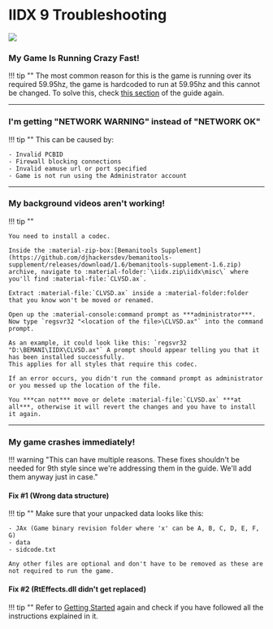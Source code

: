 # IIDX 9 Troubleshooting
<img src="/img/iidx9/9_logo.png">

### My Game Is Running Crazy Fast!

!!! tip ""
	The most common reason for this is the game is running over its required 59.95hz, the game is hardcoded to run at 59.95hz and this cannot be changed. To solve this, check [this section](setup.md#game-resolution-and-locking-fps) of the guide again.

---
### I'm getting "NETWORK WARNING" instead of "NETWORK OK"

!!! tip ""
	This can be caused by:

	- Invalid PCBID
	- Firewall blocking connections
	- Invalid eamuse url or port specified
	- Game is not run using the Administrator account 

---
### My background videos aren't working!

!!! tip ""

	You need to install a codec.
	
	Inside the :material-zip-box:[Bemanitools Supplement](https://github.com/djhackersdev/bemanitools-supplement/releases/download/1.6/bemanitools-supplement-1.6.zip) archive, navigate to :material-folder:`\iidx.zip\iidx\misc\` where you'll find :material-file:`CLVSD.ax`.

	Extract :material-file:`CLVSD.ax` inside a :material-folder:folder that you know won't be moved or renamed.

	Open up the :material-console:command prompt as ***administrator***. Now type `regsvr32 "<location of the file>\CLVSD.ax"` into the command prompt.

	As an example, it could look like this: `regsvr32 "D:\BEMANI\IIDX\CLVSD.ax"` A prompt should appear telling you that it has been installed successfully.
	This applies for all styles that require this codec.

	If an error occurs, you didn't run the command prompt as administrator or you messed up the location of the file.

	You ***can not*** move or delete :material-file:`CLVSD.ax` ***at all***, otherwise it will revert the changes and you have to install it again.

---
### My game crashes immediately!

!!! warning "This can have multiple reasons. These fixes shouldn't be needed for 9th style since we're addressing them in the guide. We'll add them anyway just in case."

#### Fix #1 (Wrong data structure)

!!! tip ""
	Make sure that your unpacked data looks like this:

	- JAx (Game binary revision folder where 'x' can be A, B, C, D, E, F, G)
	- data
	- sidcode.txt
	
	Any other files are optional and don't have to be removed as these are not required to run the game.

#### Fix #2 (RtEffects.dll didn't get replaced)

!!! tip ""
	Refer to [Getting Started](setup.md#preparing-data) again and check if you have followed all the instructions explained in it.